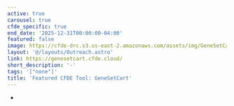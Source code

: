 ```yaml
---
active: true
carousel: true
cfde_specific: true
end_date: '2025-12-31T00:00:00-04:00'
featured: false
image: https://cfde-drc.s3.us-east-2.amazonaws.com/assets/img/GeneSetCart-tutorial.png
layout: '@/layouts/Outreach.astro'
link: https://genesetcart.cfde.cloud/
short_description: '-'
tags: '["none"]'
title: 'Featured CFDE Tool: GeneSetCart'
---
```

-